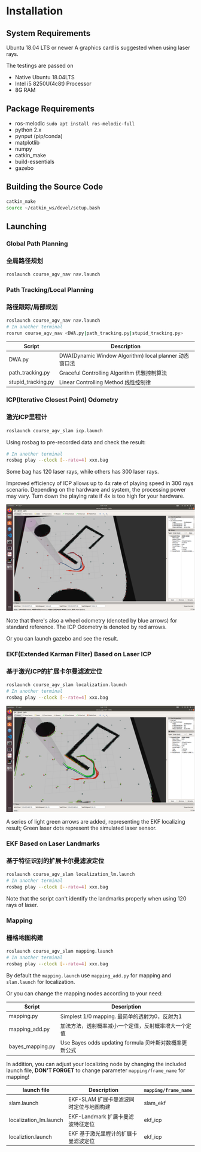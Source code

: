 
# Installation

## System Requirements

Ubuntu 18.04 LTS or newer
A graphics card is suggested when using laser rays. 

The testings are passed on 
* Native Ubuntu 18.04LTS
* Intel i5 8250U(4c8t) Processor
* 8G RAM


## Package Requirements
* ros-melodic `sudo apt install ros-melodic-full`
* python 2.x
* pynput (pip/conda)
* matplotlib
* numpy
* catkin_make
* build-essentials
* gazebo

## Building the Source Code

```bash
catkin_make
source ~/catkin_ws/devel/setup.bash
```

## Launching

### Global Path Planning
### 全局路径规划

```bash
roslaunch course_agv_nav nav.launch
```
### Path Tracking/Local Planning 
### 路径跟踪/局部规划

```bash
roslaunch course_agv_nav nav.launch
# In another terminal
rosrun course_agv_nav <DWA.py|path_tracking.py|stupid_tracking.py>
```

| Script             | Description                                            |
| ------------------ | ------------------------------------------------------ |
| DWA.py             | DWA(Dynamic Window Algorithm) local planner 动态窗口法 |
| path_tracking.py   | Graceful Controlling Algorithm 优雅控制算法            |
| stupid_tracking.py | Linear Controlling Method 线性控制律                   |

### ICP(Iterative Closest Point) Odometry 
### 激光ICP里程计

```bash
roslaunch course_agv_slam icp.launch
```

Using rosbag to pre-recorded data and check the result:

```bash
# In another terminal
rosbag play --clock [--rate=4] xxx.bag
```

Some bag has 120 laser rays, while others has 300 laser rays.

Improved efficiency of ICP allows up to 4x rate of playing speed in 300 rays scenario. Depending on the hardware and system, the processing power may vary. Turn down the playing rate if 4x is too high for your hardware.

![ICPSample](./img/ICPSample.png)

Note that there's also a wheel odometry (denoted by blue arrows) for standard reference. The ICP Odometry is denoted by red arrows.

Or you can launch gazebo and see the result.

### EKF(Extended Karman Filter) Based on Laser ICP
### 基于激光ICP的扩展卡尔曼滤波定位

```bash
roslaunch course_agv_slam localization.launch
# In another terminal
rosbag play --clock [--rate=4] xxx.bag
```

![EKFSample](./img/EKFSample.png)


A series of light green arrows are added, representing the EKF localizing result; Green laser dots represent the simulated laser sensor.

### EKF Based on Laser Landmarks
### 基于特征识别的扩展卡尔曼滤波定位

```bash
roslaunch course_agv_slam localization_lm.launch
# In another terminal
rosbag play --clock [--rate=4] xxx.bag
```

Note that the script can't identify the landmarks properly when using 120 rays of laser.

### Mapping
### 栅格地图构建

```bash
roslaunch course_agv_slam mapping.launch
# In another terminal
rosbag play --clock [--rate=4] xxx.bag
```

By default the `mapping.launch` use `mapping_add.py` for mapping and `slam.launch` for localization.

Or you can change the mapping nodes according to your need:

| Script           | Description                                            |
| ---------------- | ------------------------------------------------------ |
| mapping.py       | Simplest 1/0 mapping. 最简单的透射为0，反射为1         |
| mapping_add.py   | 加法方法，透射概率减小一个定值，反射概率增大一个定值   |
| bayes_mapping.py | Use Bayes odds updating formula 贝叶斯对数概率更新公式 |

In addition, you can adjust your localizing node by changing the included launch file, **DON'T FORGET** to change parameter `mapping/frame_name` for mapping!

| launch file            | Description                             | `mapping/frame_name` |
| ---------------------- | --------------------------------------- | -------------------- |
| slam.launch            | EKF-SLAM 扩展卡曼滤波同时定位与地图构建 | slam_ekf             |
| localization_lm.launch | EKF-Landmark 扩展卡曼滤波特征定位       | ekf_icp              |
| localiztion.launch     | EKF 基于激光里程计的扩展卡曼滤波定位    | ekf_icp              |

